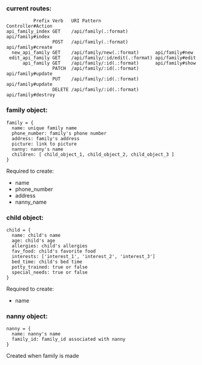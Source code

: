 ### current routes:

```
          Prefix Verb   URI Pattern                    Controller#Action
api_family_index GET    /api/family(.:format)          api/family#index
                 POST   /api/family(.:format)          api/family#create
  new_api_family GET    /api/family/new(.:format)      api/family#new
 edit_api_family GET    /api/family/:id/edit(.:format) api/family#edit
      api_family GET    /api/family/:id(.:format)      api/family#show
                 PATCH  /api/family/:id(.:format)      api/family#update
                 PUT    /api/family/:id(.:format)      api/family#update
                 DELETE /api/family/:id(.:format)      api/family#destroy
```

### family object:

```
family = {
  name: unique family name
  phone_number: family's phone number
  address: family's address
  picture: link to picture
  nanny: nanny's name
  children: [ child_object_1, child_object_2, child_object_3 ]
}
```
Required to create:
* name
* phone_number
* address
* nanny_name


### child object:

```
child = {
  name: child's name
  age: child's age
  allergies: child's allergies
  fav_food: child's favorite food
  interests: ['interest_1', 'interest_2', 'interest_3']
  bed_time: child's bed time
  potty_trained: true or false
  special_needs: true or false
}
```
Required to create:
* name


### nanny object:

```
nanny = {
  name: nanny's name
  family_id: family_id associated with nanny
}
```
Created when family is made
